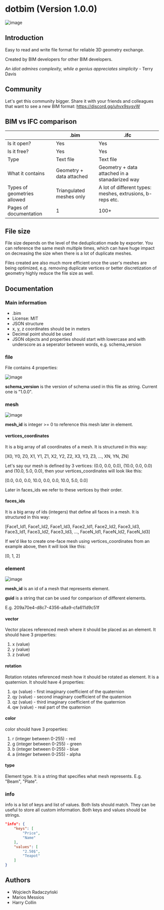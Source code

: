 # dotbim (Version 1.0.0)

![image](https://user-images.githubusercontent.com/47977819/152002695-ff52ead4-3b54-4f45-a12a-4cde900488c5.png)

## Introduction

Easy to read and write file format for reliable 3D geometry exchange.

Created by BIM developers for other BIM developers.

<em>An idiot admires complexity, while a genius appreciates simplicity</em> - Terry Davis

## Community
Let's get this community bigger. Share it with your friends and colleagues that want to see a new BIM format: 
https://discord.gg/uhvx9sysvW

## BIM vs IFC comparison

|                             | .bim                     | .ifc                                                      |
| --------------------------- | ------------------------ | --------------------------------------------------------- |
| Is it open?                 | Yes                      | Yes                                                       |
| Is it free?                 | Yes                      | Yes                                                       |
| Type                        | Text file                | Text file                                                 |
| What it contains            | Geometry + data attached | Geometry + data attached in a stanadarized way            |
| Types of geometries allowed | Triangulated meshes only | A lot of different types: meshes, extrusions, b-reps etc. |
| Pages of documentation      | 1                        | 100+                                                      |

## File size

File size depends on the level of the deduplication made by exporter. You can reference the same mesh multiple times, which can have huge impact on decreasing the size when there is a lot of duplicate meshes.

Files created are also much more efficient once the user's meshes are being optimized, e.g. removing duplicate vertices or better discretization of geometry highly reduce the file size as well.

## Documentation

### Main information

- .bim
- License: MIT
- JSON structure
- x, y, z coordinates should be in meters
- Decimal point should be used
- JSON objects and properties should start with lowercase and with underscore as a seperator between words, e.g. schema_version 

### file

File contains 4 properties:

![image](https://user-images.githubusercontent.com/47977819/151888709-b3ea20a0-e3be-45cb-84cd-0e2abc971669.png)

**schema_version** is the version of schema used in this file as string. Current one is "1.0.0".

### mesh

![image](https://user-images.githubusercontent.com/47977819/151888781-3eeedad7-7114-4bbb-9d78-71c046490811.png)

**mesh_id** is integer >= 0 to reference this mesh later in element.

#### vertices_coordinates

It is a big array of all coordinates of a mesh. It is structured in this way:

[X0, Y0, Z0, X1, Y1, Z1, X2, Y2, Z2, X3, Y3, Z3, ..., XN, YN, ZN]

Let's say our mesh is defined by 3 vertices: (0.0, 0.0, 0.0), (10.0, 0.0, 0.0) and (10.0, 5.0, 0.0), then your vertices_coordinates will look like this:

[0.0, 0.0, 0.0, 10.0, 0.0, 0.0, 10.0, 5.0, 0.0]

Later in faces_ids we refer to these vertices by their order.

#### faces_ids

It is a big array of ids (integers) that define all faces in a mesh. It is structured in this way:

[Face1_Id1, Face1_Id2, Face1_Id3, Face2_Id1, Face2_Id2, Face3_Id3, Face3_Id1, Face3_Id2, Face3_Id3, ..., FaceN_Id1, FaceN_Id2, FaceN_Id3]

If we'd like to create one-face mesh using vertices_coordinates from an example above, then it will look like this:

[0, 1, 2]

### element

![image](https://user-images.githubusercontent.com/47977819/151888827-b7a815e8-5e61-4111-9477-f9f61e2f2054.png)

**mesh_id** is an id of a mesh that represents element.

**guid** is a string that can be used for comparison of different elements. 

E.g. 209a70e4-d8c7-4356-a8a9-cfa611d9c51f

#### vector

Vector places referenced mesh where it should be placed as an element. It should have 3 properties:

1. x (value)
2. y (value)
3. z (value)

#### rotation

Rotation rotates referenced mesh how it should be rotated as element. It is a quaternion. It should have 4 properties:

1. qx (value) - first imaginary coefficient of the quaternion
2. qy (value) - second imaginary coefficient of the quaternion
3. qz (value) - third imaginary coefficient of the quaternion
4. qw (value) - real part of the quaternion

#### color

color should have 3 properties:

1. r (integer between 0-255) - red
2. g (integer between 0-255) - green
3. b (integer between 0-255) - blue
4. a (integer between 0-255) - alpha

#### type

Element type. It is a string that specifies what mesh represents. E.g. "Beam", "Plate".

### info

info is a list of keys and list of values. Both lists should match. They can be useful to store all custom information. Both keys and values should be strings.

```json
"info": {
    "keys": [
        "Price",
        "Name"
    ],
    "values": [
        "2.50$",
        "Teapot"
    ]
}
```

## Authors

- Wojciech Radaczyński
- Marios Messios
- Harry Collin

